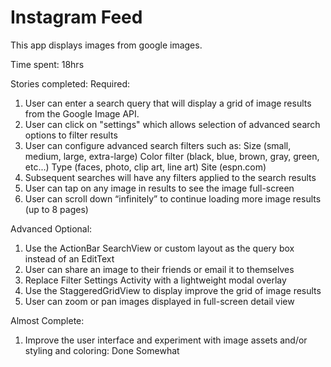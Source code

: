 Instagram Feed
==============

This app displays images from google images.

Time spent: 18hrs

Stories completed:
Required:
1) User can enter a search query that will display a grid of image results from the Google Image API.
2) User can click on "settings" which allows selection of advanced search options to filter results
3) User can configure advanced search filters such as:
	Size (small, medium, large, extra-large)
	Color filter (black, blue, brown, gray, green, etc...)
	Type (faces, photo, clip art, line art)
	Site (espn.com)
4) Subsequent searches will have any filters applied to the search results
5) User can tap on any image in results to see the image full-screen
6) User can scroll down “infinitely” to continue loading more image results (up to 8 pages)

Advanced Optional:
1) Use the ActionBar SearchView or custom layout as the query box instead of an EditText
2) User can share an image to their friends or email it to themselves
3) Replace Filter Settings Activity with a lightweight modal overlay
4) Use the StaggeredGridView to display improve the grid of image results
5) User can zoom or pan images displayed in full-screen detail view

Almost Complete:
1) Improve the user interface and experiment with image assets and/or styling and coloring: Done Somewhat 
